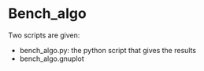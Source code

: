 Bench_algo
============

Two scripts are given:
- bench_algo.py: the python script that gives the results
- bench_algo.gnuplot
